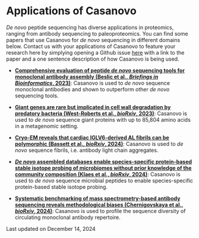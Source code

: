 # Applications of Casanovo

_De novo_ peptide sequencing has diverse applications in proteomics, ranging from antibody sequencing to paleoproteomics. You can find some papers that use Casanovo for _de novo_ sequencing in different domains below. Contact us with your applications of Casanovo to feature your research here by simplying opening a Github issue [here](https://github.com/Noble-Lab/casanovo/issues/new) with a link to the paper and a one sentence description of how Casanovo is being used.

- **[Comprehensive evaluation of peptide _de novo_ sequencing tools for monoclonal antibody assembly (Beslic et al., *Briefings in Bioinformatics*, 2023)](https://doi.org/10.1093/bib/bbac542)**: Casanovo is used to _de novo_ sequence monoclonal antibodies and shown to outperform other _de novo_ sequencing tools.

- **[Giant genes are rare but implicated in cell wall degradation by predatory bacteria (West-Roberts et al., *bioRxiv*, 2023)](https://doi.org/10.1101/2023.11.21.568195)**: Casanovo is used to _de novo_ sequence giant proteins with up to 85,804 amino acids in a metagenomic setting.

- **[Cryo-EM reveals that cardiac IGLV6-derived AL fibrils can be polymorphic (Bassett et al., *bioRxiv*, 2024)](https://doi.org/10.1101/2024.12.04.626857)**: Casanovo is used to _de novo_ sequence fibrils, i.e. antibody light chain aggregates.

- **[_De novo_ assembled databases enable species-specific protein-based stable isotope probing of microbiomes without prior knowledge of the community composition (Klaes et al., *bioRxiv*, 2024)](https://doi.org/10.1101/2024.11.25.625156)**: Casanovo is used to _de novo_ sequence microbial peptides to enable species-specific protein-based stable isotope probing.

- **[Systematic benchmarking of mass spectrometry-based antibody sequencing reveals methodological biases (Chernigovskaya et al., *bioRxiv*, 2024)](https://doi.org/10.1101/2024.11.11.622451)**: Casanovo is used to profile the sequence diversity of circulating monoclonal antibody repertoire.


Last updated on December 14, 2024
